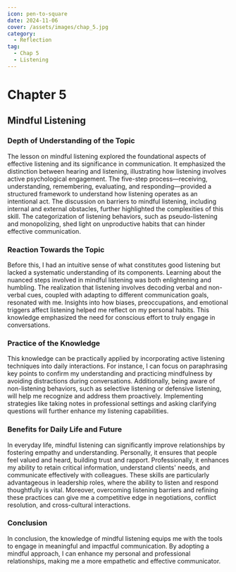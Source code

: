 ```yaml
---
icon: pen-to-square
date: 2024-11-06
cover: /assets/images/chap_5.jpg
category:
  - Reflection
tag:
  - Chap 5
  - Listening
---
```


# Chapter 5

## Mindful Listening

### Depth of Understanding of the Topic

The lesson on mindful listening explored the foundational aspects of effective listening and its significance in communication. It emphasized the distinction between hearing and listening, illustrating how listening involves active psychological engagement. The five-step process—receiving, understanding, remembering, evaluating, and responding—provided a structured framework to understand how listening operates as an intentional act. The discussion on barriers to mindful listening, including internal and external obstacles, further highlighted the complexities of this skill. The categorization of listening behaviors, such as pseudo-listening and monopolizing, shed light on unproductive habits that can hinder effective communication.

### Reaction Towards the Topic

Before this, I had an intuitive sense of what constitutes good listening but lacked a systematic understanding of its components. Learning about the nuanced steps involved in mindful listening was both enlightening and humbling. The realization that listening involves decoding verbal and non-verbal cues, coupled with adapting to different communication goals, resonated with me. Insights into how biases, preoccupations, and emotional triggers affect listening helped me reflect on my personal habits. This knowledge emphasized the need for conscious effort to truly engage in conversations.

### Practice of the Knowledge

This knowledge can be practically applied by incorporating active listening techniques into daily interactions. For instance, I can focus on paraphrasing key points to confirm my understanding and practicing mindfulness by avoiding distractions during conversations. Additionally, being aware of non-listening behaviors, such as selective listening or defensive listening, will help me recognize and address them proactively. Implementing strategies like taking notes in professional settings and asking clarifying questions will further enhance my listening capabilities.

### Benefits for Daily Life and Future

In everyday life, mindful listening can significantly improve relationships by fostering empathy and understanding. Personally, it ensures that people feel valued and heard, building trust and rapport. Professionally, it enhances my ability to retain critical information, understand clients' needs, and communicate effectively with colleagues. These skills are particularly advantageous in leadership roles, where the ability to listen and respond thoughtfully is vital. Moreover, overcoming listening barriers and refining these practices can give me a competitive edge in negotiations, conflict resolution, and cross-cultural interactions.

### Conclusion

In conclusion, the knowledge of mindful listening equips me with the tools to engage in meaningful and impactful communication. By adopting a mindful approach, I can enhance my personal and professional relationships, making me a more empathetic and effective communicator.